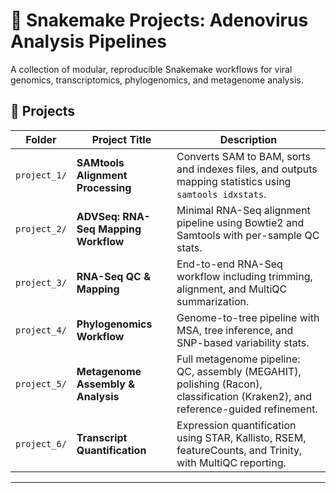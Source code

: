 # 🧬 Snakemake Projects: Adenovirus Analysis Pipelines

A collection of modular, reproducible Snakemake workflows for viral genomics, transcriptomics, phylogenomics, and metagenome analysis.


## 📂 Projects

| Folder       | Project Title                        | Description                                                                                                                     |
| ------------ | ------------------------------------ | ------------------------------------------------------------------------------------------------------------------------------- |
| `project_1/` | **SAMtools Alignment Processing**    | Converts SAM to BAM, sorts and indexes files, and outputs mapping statistics using `samtools idxstats`.                         |
| `project_2/` | **ADVSeq: RNA-Seq Mapping Workflow** | Minimal RNA-Seq alignment pipeline using Bowtie2 and Samtools with per-sample QC stats.                                         |
| `project_3/` | **RNA-Seq QC & Mapping**             | End-to-end RNA-Seq workflow including trimming, alignment, and MultiQC summarization.                                           |
| `project_4/` | **Phylogenomics Workflow**           | Genome-to-tree pipeline with MSA, tree inference, and SNP-based variability stats.                                              |
| `project_5/` | **Metagenome Assembly & Analysis**   | Full metagenome pipeline: QC, assembly (MEGAHIT), polishing (Racon), classification (Kraken2), and reference-guided refinement. |
| `project_6/` | **Transcript Quantification**        | Expression quantification using STAR, Kallisto, RSEM, featureCounts, and Trinity, with MultiQC reporting.                       |

---
